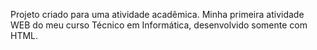 Projeto criado para uma atividade acadêmica.
Minha primeira atividade WEB do meu curso Técnico em Informática, desenvolvido somente com HTML. 
